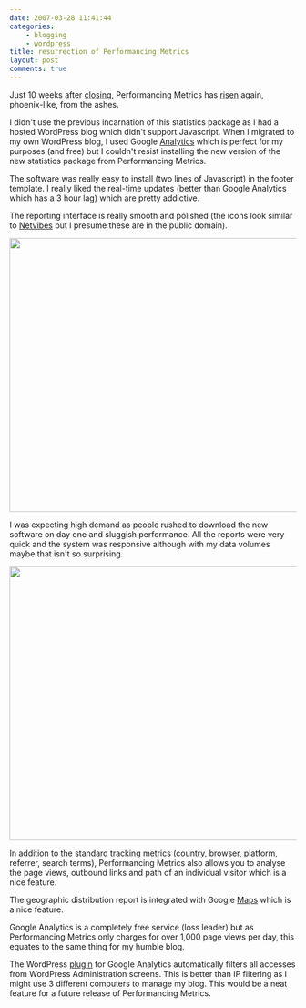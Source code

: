 ```yaml
---
date: 2007-03-28 11:41:44
categories:
    - blogging
    - wordpress
title: resurrection of Performancing Metrics
layout: post
comments: true
---
```

Just 10 weeks after [closing](http://performancing.com/node/5610),
Performancing Metrics has
[risen](http://pmetrics.performancing.com/help/) again, phoenix-like,
from the ashes.

I didn't use the previous incarnation of this statistics package as I
had a hosted WordPress blog which didn't support Javascript. When I
migrated to my own WordPress blog, I used Google
[Analytics](http://analytics.google.com/) which is perfect for my
purposes (and free) but I couldn't resist installing the new version of
the new statistics package from Performancing Metrics.

The software was really easy to install (two lines of Javascript) in the
footer template. I really liked the real-time updates (better than
Google Analytics which has a 3 hour lag) which are pretty addictive.

The reporting interface is really smooth and polished (the icons look
similar to [Netvibes](http://www.netvibes.com/) but I presume these are
in the public domain).

<a title="Performancing Metrics Home" href="http://picasaweb.google.com/lh/photo/Z6cIcS3YlROQPP7SZAgF_g?feat=embedwebsite"><img src="http://lh3.ggpht.com/_l2uGy1RGCiE/TRDRZqtUilI/AAAAAAAABqE/fRXuhrddgC4/s640/pmetrics-home.JPG" height="480" width="640" /></a>

I was expecting high demand as people rushed to download the new
software on day one and sluggish performance. All the reports were very
quick and the system was responsive although with my data volumes maybe
that isn't so surprising.

<a title="Performancing Metrics Vistors" href="http://picasaweb.google.com/lh/photo/UyFjLFCXgeVIbXRYLrsJvA?feat=embedwebsite"><img src="http://lh3.ggpht.com/_l2uGy1RGCiE/TRDRZ-4fBKI/AAAAAAAABqI/l-vz8YXDofg/s640/pmetrics-visitors.JPG" height="480" width="640" /></a>

In addition to the standard tracking metrics (country, browser,
platform, referrer, search terms), Performancing Metrics also allows you
to analyse the page views, outbound links and path of an individual
visitor which is a nice feature.

The geographic distribution report is integrated with Google
[Maps](http://maps.google.co.uk/) which is a nice feature.

Google Analytics is a completely free service (loss leader) but as
Performancing Metrics only charges for over 1,000 page views per day,
this equates to the same thing for my humble blog.

The WordPress
[plugin](http://www.semiologic.com/software/google-analytics/) for
Google Analytics automatically filters all accesses from WordPress
Administration screens. This is better than IP filtering as I might use
3 different computers to manage my blog. This would be a neat feature
for a future release of Performancing Metrics.
